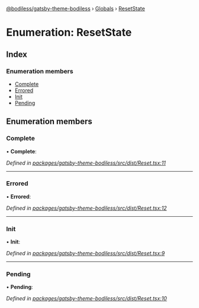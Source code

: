 [@bodiless/gatsby-theme-bodiless](../README.md) › [Globals](../globals.md) › [ResetState](resetstate.md)

# Enumeration: ResetState

## Index

### Enumeration members

* [Complete](resetstate.md#complete)
* [Errored](resetstate.md#errored)
* [Init](resetstate.md#init)
* [Pending](resetstate.md#pending)

## Enumeration members

###  Complete

• **Complete**:

*Defined in [packages/gatsby-theme-bodiless/src/dist/Reset.tsx:11](https://github.com/johnsonandjohnson/Bodiless-JS/blob/1b1406de/packages/gatsby-theme-bodiless/src/dist/Reset.tsx#L11)*

___

###  Errored

• **Errored**:

*Defined in [packages/gatsby-theme-bodiless/src/dist/Reset.tsx:12](https://github.com/johnsonandjohnson/Bodiless-JS/blob/1b1406de/packages/gatsby-theme-bodiless/src/dist/Reset.tsx#L12)*

___

###  Init

• **Init**:

*Defined in [packages/gatsby-theme-bodiless/src/dist/Reset.tsx:9](https://github.com/johnsonandjohnson/Bodiless-JS/blob/1b1406de/packages/gatsby-theme-bodiless/src/dist/Reset.tsx#L9)*

___

###  Pending

• **Pending**:

*Defined in [packages/gatsby-theme-bodiless/src/dist/Reset.tsx:10](https://github.com/johnsonandjohnson/Bodiless-JS/blob/1b1406de/packages/gatsby-theme-bodiless/src/dist/Reset.tsx#L10)*
